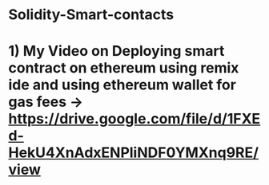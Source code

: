 # Solidity-Smart-contacts


# 1) My Video on Deploying smart contract on ethereum using remix ide and using ethereum wallet for gas fees -> https://drive.google.com/file/d/1FXEd-HekU4XnAdxENPliNDF0YMXnq9RE/view
